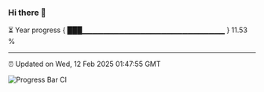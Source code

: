 ### Hi there 👋

⏳ Year progress { ███▁▁▁▁▁▁▁▁▁▁▁▁▁▁▁▁▁▁▁▁▁▁▁▁▁▁▁ } 11.53 %

---

⏰ Updated on Wed, 12 Feb 2025 01:47:55 GMT

![Progress Bar CI](https://github.com/DhruviPatel157/GitHub-Actions-Demo/workflows/Progress%20Bar%20CI/badge.svg)
